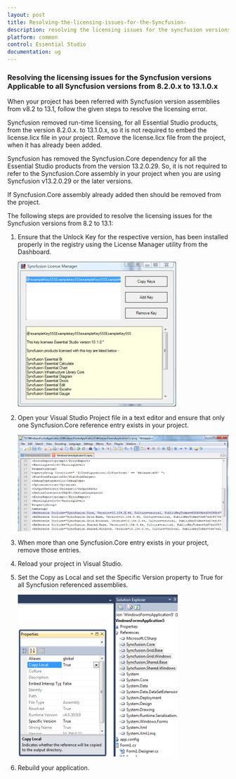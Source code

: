 ```yaml
---
layout: post
title: Resolving-the-licensing-issues-for-the-Syncfusion-
description: resolving the licensing issues for the syncfusion versions applicable to all syncfusion versions from 8.2.0.x to 13.1.0.x
platform: common
control: Essential Studio
documentation: ug
---
```


### Resolving the licensing issues for the Syncfusion versions Applicable to all Syncfusion versions from 8.2.0.x to 13.1.0.x

When your project has been referred with Syncfusion version assemblies from v8.2 to 13.1, follow the given steps to resolve the licensing error.

Syncfusion removed run-time licensing, for all Essential Studio products, from the version 8.2.0.x. to 13.1.0.x, so it is not required to embed the license.licx file in your project. Remove the license.licx file from the project, when it has already been added.

Syncfusion has removed the Syncfusion.Core dependency for all the Essential Studio products from the version 13.2.0.29. So, it is not required to refer to the Syncfusion.Core assembly in your project when you are using Syncfusion v13.2.0.29 or the later versions. 

If Syncfusion.Core assembly already added then should be removed from the project.



 

The following steps are provided to resolve the licensing issues for the Syncfusion versions from 8.2 to 13.1:

1. Ensure that the Unlock Key for the respective version, has been installed properly in the registry using the License Manager utility from the Dashboard.
   
   ![](Resolving-the-licensing-issues-for-the-Syncfusion-_images/Resolving-the-licensing-issues-for-the-Syncfusion-_img1.png)



2. Open your Visual Studio Project file in a text editor and ensure that only one Syncfusion.Core reference entry exists in your project.
   
   ![](Resolving-the-licensing-issues-for-the-Syncfusion-_images/Resolving-the-licensing-issues-for-the-Syncfusion-_img2.png)



3. When more than one Syncfusion.Core entry exists in your project, remove those entries.

4. Reload your project in Visual Studio.

5. Set the Copy as Local and set the Specific Version property to True for all Syncfusion referenced assemblies.
   
   ![](Resolving-the-licensing-issues-for-the-Syncfusion-_images/Resolving-the-licensing-issues-for-the-Syncfusion-_img3.png)



6. Rebuild your application.
